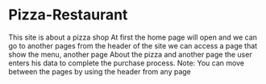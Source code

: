 # Pizza-Restaurant
This site is about a pizza shop 
At first the home page will open and we can go to another pages from the header of the site we can access a page that show the menu,
another page About the pizza and another page the user enters his data to complete the purchase process. 
Note: You can move between the pages by using the header from any page
